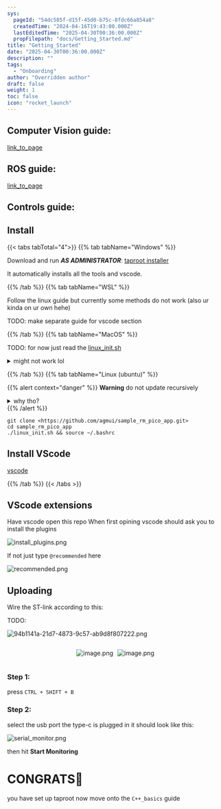 ```yaml
---
sys:
  pageId: "54dc585f-d15f-45d0-b75c-8fdc66a854a8"
  createdTime: "2024-04-16T19:43:00.000Z"
  lastEditedTime: "2025-04-30T00:36:00.000Z"
  propFilepath: "docs/Getting_Started.md"
title: "Getting_Started"
date: "2025-04-30T00:36:00.000Z"
description: ""
tags:
  - "Onboarding"
author: "Overridden author"
draft: false
weight: 1
toc: false
icon: "rocket_launch"
---
```


## Computer Vision guide:

[link_to_page](86d45bc0-388b-4d26-8848-44f255f73d0e)

## ROS guide:

[link_to_page](3c76c1de-ec8f-46d6-8b0a-294005edc2d5)

## Controls guide:

## Install

{{< tabs tabTotal="4">}}
{{% tab tabName="Windows" %}}

Download and run _**AS ADMINISTRATOR**_: [taproot installer](https://github.com/Thornbots/TeachingFreshies/releases/tag/1.0)

It automatically installs all the tools and vscode.

{{% /tab %}}
{{% tab tabName="WSL" %}}

Follow the linux guide but currently some methods do not work (also ur kinda on ur own hehe)

TODO: make separate guide for vscode section

{{% /tab %}}
{{% tab tabName="MacOS" %}}

TODO: for now just read the [linux_init.sh](https://github.com/agmui/sample_rm_pico_app/blob/main/linux_init.sh)

<details>
<summary>might not work lol</summary>

`brew install libusb pkg-config`

Next install: [vscode](https://code.visualstudio.com/Download)

</details>

{{% /tab %}}
{{% tab tabName="Linux (ubuntu)" %}}

{{% alert context="danger" %}}
**Warning** do not update recursively
<details>
<summary>why tho?</summary>
There are some submodules that may go on for a while (like tinyusb) and I highly
recommend you don't need to get them.
If you want to see what submodules I update just look in `linux_init.sh`
</details>
{{% /alert %}}

```shell
git clone <https://github.com/agmui/sample_rm_pico_app.git>
cd sample_rm_pico_app
./linux_init.sh && source ~/.bashrc
```

## Install VScode

[vscode](https://code.visualstudio.com/Download)

{{% /tab %}}
{{< /tabs >}}

## VScode extensions

Have vscode open this repo
When first opining vscode should ask you to install the plugins

![install_plugins.png](https://prod-files-secure.s3.us-west-2.amazonaws.com/d518164a-d88e-44d1-a4ee-3adb3bd8bce0/89bd30f0-1825-4e77-867b-0a41ce370880/install_plugins.png?X-Amz-Algorithm=AWS4-HMAC-SHA256&X-Amz-Content-Sha256=UNSIGNED-PAYLOAD&X-Amz-Credential=ASIAZI2LB466S522PVJY%2F20250625%2Fus-west-2%2Fs3%2Faws4_request&X-Amz-Date=20250625T181217Z&X-Amz-Expires=3600&X-Amz-Security-Token=IQoJb3JpZ2luX2VjEFIaCXVzLXdlc3QtMiJIMEYCIQC60i5Xo9zpVJtYadZo6Rw9AiowKNPMG6DmOKGZsQ9AugIhANZ3Fj2LWqT0MxnjTn1GpMPFjDnobJysKGnfldCrgrUIKv8DCEoQABoMNjM3NDIzMTgzODA1Igwt%2FRm15uNpiMdUyiEq3ANv%2FgTl5zJpkfxRz9iCW8y9IXOFRb9RDfPilITSsUvCa07ejo%2Fzy1I7nNyn4NDjaNN1O3wEmfekiqTNFG%2BREV0NKVe%2BQWRC9Xyt3zAI0W%2BbycfmhOmBsa971yob6XlMrjOciOCp9UN9ckPp29H%2FJl1fkpCD2PGx3nYafYu%2FFTafBSnOfAOq6i7mjhH2TaqjT7oIrLXW%2FHLS7sd7OfqTZo0rOousa2VLFx8gg4a0pTmVyU8j52iZjmeym0KE3vKdfOdpJnwLFdKbGZ0RJzfdNDXXRMKrFjltdZ6kzMW7boJ5Na%2BAECycBlFYwVMQ7QSd9z1q5EkX%2FOH2D6uFmZ5jxX8Nl6%2BkxRn%2F%2FWbwVjUZujv6Q2XPGgQdajA5P4k4BRIO9m5Vrl81e5LvF6fWHsy4BLLeJgpEmN%2FMnyR3Lu2zBtyT3FNcwrdZ1LzAoPZYbZdxde5HPGgk%2BuM2MA9PW8%2F42WFBDbr8rY%2BVXbu5KfzWK1JzdjmH6D%2FsV3p7%2B1Xstx9qE7gN5QWupYcoMV%2Bw%2B5Ob9jvnyNVhRiQ4V1URhzx4F2aWvqYDSS0LoSR%2F9IDHP1iXRpvA2gv66ZDF%2F%2BSVIhhdgjTHSUm96PVQ16HReIAGoY9cV9M0g2l7xVS2Y%2FtSzjC44fDCBjqkAeDPBG3CXiFn91%2FWJ%2B2KgPvuFmgHQF%2BjF8GDgEioJvhozjZodmoOCUzRAwstPWfY%2B%2FWSp7UVij9SI6ERr5XBjicTF3uq0iRQFhvdYFUM%2B1G5X1LKhF470HmxnSMMTxeTsDARLbpC98Q4A%2FRMfoCdeBcyDlDP6yUSxAu8b0T81qq9PFYHyEDZi1bKnPhihxF3mRzZroQpbZlMNgjSrkV0Z5WWdiEX&X-Amz-Signature=af8c2b649ad2dd50f836f7cd99d000c2c3b92b301c38e6b2e5a337cf342bd0c6&X-Amz-SignedHeaders=host&x-amz-checksum-mode=ENABLED&x-id=GetObject)

If not just type `@recommended` here  

![recommended.png](https://prod-files-secure.s3.us-west-2.amazonaws.com/d518164a-d88e-44d1-a4ee-3adb3bd8bce0/61e661e9-5d85-4dfc-be0d-8d2097a5e793/recommended.png?X-Amz-Algorithm=AWS4-HMAC-SHA256&X-Amz-Content-Sha256=UNSIGNED-PAYLOAD&X-Amz-Credential=ASIAZI2LB466S522PVJY%2F20250625%2Fus-west-2%2Fs3%2Faws4_request&X-Amz-Date=20250625T181217Z&X-Amz-Expires=3600&X-Amz-Security-Token=IQoJb3JpZ2luX2VjEFIaCXVzLXdlc3QtMiJIMEYCIQC60i5Xo9zpVJtYadZo6Rw9AiowKNPMG6DmOKGZsQ9AugIhANZ3Fj2LWqT0MxnjTn1GpMPFjDnobJysKGnfldCrgrUIKv8DCEoQABoMNjM3NDIzMTgzODA1Igwt%2FRm15uNpiMdUyiEq3ANv%2FgTl5zJpkfxRz9iCW8y9IXOFRb9RDfPilITSsUvCa07ejo%2Fzy1I7nNyn4NDjaNN1O3wEmfekiqTNFG%2BREV0NKVe%2BQWRC9Xyt3zAI0W%2BbycfmhOmBsa971yob6XlMrjOciOCp9UN9ckPp29H%2FJl1fkpCD2PGx3nYafYu%2FFTafBSnOfAOq6i7mjhH2TaqjT7oIrLXW%2FHLS7sd7OfqTZo0rOousa2VLFx8gg4a0pTmVyU8j52iZjmeym0KE3vKdfOdpJnwLFdKbGZ0RJzfdNDXXRMKrFjltdZ6kzMW7boJ5Na%2BAECycBlFYwVMQ7QSd9z1q5EkX%2FOH2D6uFmZ5jxX8Nl6%2BkxRn%2F%2FWbwVjUZujv6Q2XPGgQdajA5P4k4BRIO9m5Vrl81e5LvF6fWHsy4BLLeJgpEmN%2FMnyR3Lu2zBtyT3FNcwrdZ1LzAoPZYbZdxde5HPGgk%2BuM2MA9PW8%2F42WFBDbr8rY%2BVXbu5KfzWK1JzdjmH6D%2FsV3p7%2B1Xstx9qE7gN5QWupYcoMV%2Bw%2B5Ob9jvnyNVhRiQ4V1URhzx4F2aWvqYDSS0LoSR%2F9IDHP1iXRpvA2gv66ZDF%2F%2BSVIhhdgjTHSUm96PVQ16HReIAGoY9cV9M0g2l7xVS2Y%2FtSzjC44fDCBjqkAeDPBG3CXiFn91%2FWJ%2B2KgPvuFmgHQF%2BjF8GDgEioJvhozjZodmoOCUzRAwstPWfY%2B%2FWSp7UVij9SI6ERr5XBjicTF3uq0iRQFhvdYFUM%2B1G5X1LKhF470HmxnSMMTxeTsDARLbpC98Q4A%2FRMfoCdeBcyDlDP6yUSxAu8b0T81qq9PFYHyEDZi1bKnPhihxF3mRzZroQpbZlMNgjSrkV0Z5WWdiEX&X-Amz-Signature=b34689c456b984451494820a19ea71d067bbda9f948d332d23030b6d0763eaef&X-Amz-SignedHeaders=host&x-amz-checksum-mode=ENABLED&x-id=GetObject)

## Uploading

Wire the ST-link according to this:

TODO:

![94b1141a-21d7-4873-9c57-ab9d8f807222.png](https://prod-files-secure.s3.us-west-2.amazonaws.com/d518164a-d88e-44d1-a4ee-3adb3bd8bce0/e5fad17d-ab82-4300-9f4c-505ab4b1202c/94b1141a-21d7-4873-9c57-ab9d8f807222.png?X-Amz-Algorithm=AWS4-HMAC-SHA256&X-Amz-Content-Sha256=UNSIGNED-PAYLOAD&X-Amz-Credential=ASIAZI2LB466S522PVJY%2F20250625%2Fus-west-2%2Fs3%2Faws4_request&X-Amz-Date=20250625T181217Z&X-Amz-Expires=3600&X-Amz-Security-Token=IQoJb3JpZ2luX2VjEFIaCXVzLXdlc3QtMiJIMEYCIQC60i5Xo9zpVJtYadZo6Rw9AiowKNPMG6DmOKGZsQ9AugIhANZ3Fj2LWqT0MxnjTn1GpMPFjDnobJysKGnfldCrgrUIKv8DCEoQABoMNjM3NDIzMTgzODA1Igwt%2FRm15uNpiMdUyiEq3ANv%2FgTl5zJpkfxRz9iCW8y9IXOFRb9RDfPilITSsUvCa07ejo%2Fzy1I7nNyn4NDjaNN1O3wEmfekiqTNFG%2BREV0NKVe%2BQWRC9Xyt3zAI0W%2BbycfmhOmBsa971yob6XlMrjOciOCp9UN9ckPp29H%2FJl1fkpCD2PGx3nYafYu%2FFTafBSnOfAOq6i7mjhH2TaqjT7oIrLXW%2FHLS7sd7OfqTZo0rOousa2VLFx8gg4a0pTmVyU8j52iZjmeym0KE3vKdfOdpJnwLFdKbGZ0RJzfdNDXXRMKrFjltdZ6kzMW7boJ5Na%2BAECycBlFYwVMQ7QSd9z1q5EkX%2FOH2D6uFmZ5jxX8Nl6%2BkxRn%2F%2FWbwVjUZujv6Q2XPGgQdajA5P4k4BRIO9m5Vrl81e5LvF6fWHsy4BLLeJgpEmN%2FMnyR3Lu2zBtyT3FNcwrdZ1LzAoPZYbZdxde5HPGgk%2BuM2MA9PW8%2F42WFBDbr8rY%2BVXbu5KfzWK1JzdjmH6D%2FsV3p7%2B1Xstx9qE7gN5QWupYcoMV%2Bw%2B5Ob9jvnyNVhRiQ4V1URhzx4F2aWvqYDSS0LoSR%2F9IDHP1iXRpvA2gv66ZDF%2F%2BSVIhhdgjTHSUm96PVQ16HReIAGoY9cV9M0g2l7xVS2Y%2FtSzjC44fDCBjqkAeDPBG3CXiFn91%2FWJ%2B2KgPvuFmgHQF%2BjF8GDgEioJvhozjZodmoOCUzRAwstPWfY%2B%2FWSp7UVij9SI6ERr5XBjicTF3uq0iRQFhvdYFUM%2B1G5X1LKhF470HmxnSMMTxeTsDARLbpC98Q4A%2FRMfoCdeBcyDlDP6yUSxAu8b0T81qq9PFYHyEDZi1bKnPhihxF3mRzZroQpbZlMNgjSrkV0Z5WWdiEX&X-Amz-Signature=1793ca0cdbb7965b264ca01015e968d9718fccad43ab5fe2b78079c077b3fcc4&X-Amz-SignedHeaders=host&x-amz-checksum-mode=ENABLED&x-id=GetObject)

<div style="display: flex;flex-direction: row; column-gap:10px; max-width: 630px;justify-content: center;">
<div>

![image.png](https://prod-files-secure.s3.us-west-2.amazonaws.com/d518164a-d88e-44d1-a4ee-3adb3bd8bce0/210ecb78-1116-4d7b-b9b7-2292f66fa2c2/image.png?X-Amz-Algorithm=AWS4-HMAC-SHA256&X-Amz-Content-Sha256=UNSIGNED-PAYLOAD&X-Amz-Credential=ASIAZI2LB466Z2RXZFLU%2F20250625%2Fus-west-2%2Fs3%2Faws4_request&X-Amz-Date=20250625T181221Z&X-Amz-Expires=3600&X-Amz-Security-Token=IQoJb3JpZ2luX2VjEFIaCXVzLXdlc3QtMiJHMEUCIQDPFbjhU%2BIOiN97HY4bWneAayBg%2B%2F1yhFyVJFAzkxUQ1wIgME84UQtnwrWqB7AG%2F%2BAdYG5XXsCSNIWtDWuphczFKaIq%2FwMIShAAGgw2Mzc0MjMxODM4MDUiDCgAl8Pr%2FCQzVlZvrSrcA6lS5Qd7VGqVV091n6%2FE7zKlY0BoOJrv92pPPX2nm2ReDPLeuWemQIyANNU0B%2FY1Z9iMQc2d5wRJg9hw83VKkYiE7xyu9latel%2FObYiTtAmifQYzB11unXd4hajYLkf3jWp4Jsa6kS7a33bhgsozRiRC8PcnnIVatv9yxWuVTsm6yvd4R%2BL0snoXJb9F1LL4nEQB8WcTxYQ4hiegGDt6V4%2BcY6fuwe16lIRd7a%2FBRrZYo%2FoN5C9OGGarkFdLPOXLpLuinaeM4fyHGUJgkoDz%2F8vFVmNTAM2FqJv%2F%2FAJWXiT1k%2BYhTGX5nFXPxOay3HZ9TxXfjoyVx%2B5%2FDHT0ecwh34PavUqhH8%2Fqu%2FWOAM9ICzAV7F8HnPMFYnNwhh63j3sx6pq2TcHNtH%2FG10gSJkiblst%2FtMrqNZVY5jbZCyuf4TjaOr0Y%2Fiw25DNyInQqFuw%2FvT4e4mVb71TVSErEZIm%2BCbwlIM6ThnEvbNpUDzULPXjDMwE6WnVpu96OOKlD0907lpfmZ2UD2Yc05OEu8M1hj2fz76QJ%2Bro5sgEJAg3WH9BVRzFM471WT1%2BSmcT3YGRewDUt6qr%2BLjCG7TpeW7R%2Bu1gDyEe0eqohkZKBxW8%2BQKrcJI%2Ftdvl43duN7BxgMNXg8MIGOqUBZXt9VA41y%2B6v0Y4b95rGmwxIF35QvCeuYPag%2BdKGxksNQwvqLJMTZ4vor3cu6bvMWbztN6cUr55ITcV6%2FeVN34jGelWyrC7K3MIoQwsP%2FhG5xNjy7YZ37wa4QxjnfF1S9mHIGjhVpVo5%2BdczjRVph7hHzlrh%2Bma%2Bh6yObg%2BhtuNX9nUI20qQ4xE4I7tZ%2BImpJl1jFUnfMXstmNVtpEpjHai2CXGI&X-Amz-Signature=3f0b26543e30164a5e816574748e4e344c16252760fd03b88f2645a1ae47697c&X-Amz-SignedHeaders=host&x-amz-checksum-mode=ENABLED&x-id=GetObject)

</div>
<div>

![image.png](https://prod-files-secure.s3.us-west-2.amazonaws.com/d518164a-d88e-44d1-a4ee-3adb3bd8bce0/33a0fd0f-8ca6-4a86-8e09-26e95ded1fff/image.png?X-Amz-Algorithm=AWS4-HMAC-SHA256&X-Amz-Content-Sha256=UNSIGNED-PAYLOAD&X-Amz-Credential=ASIAZI2LB466YVBBRZO2%2F20250625%2Fus-west-2%2Fs3%2Faws4_request&X-Amz-Date=20250625T181222Z&X-Amz-Expires=3600&X-Amz-Security-Token=IQoJb3JpZ2luX2VjEFIaCXVzLXdlc3QtMiJHMEUCIQDceqcHBopgE2bHjjsf0LfyRiStLj9BrE%2BkuXi41iqhoAIgAvx3KpZJJUChmb%2FM8znFSzWU2K428quZdebi6A%2FTB08q%2FwMIShAAGgw2Mzc0MjMxODM4MDUiDPzBGPJ0TwVqtcjWqCrcA0N5MsGGT34kI7S1ycyTyLjmGl8HXG3Bk50YumeO14Hcve6KZnm40nYZw0mwgoilt0JP1IkbR2HrLVsiMHv9wzjsyBbhsB91nOlnJVMXk%2FNfJ320ZEaiPtj7EFVk0OM0bbMWgazLSXsy%2Fy0x4EQMwfZFGjgAn2L19d%2BeyrHY%2B29mKOjxtNNOTWZQxMRvP8JS4BecMCuS910h0zCvEVaNIsKUYZ7r9D0D5rXukGWWPrpb2CtTEM8fM%2BchQk08pR%2FDdlmlaqse4HN%2B4qv94WTtjmquKjutzCgNvg6%2Fn372DRH0xKMlBlXoAavNU%2FguY2KKNEE4dEGW6TlEYSk5oN44IZ6X%2BjsG99mZEfeLeZCIbwB1lTwZXrUP6DRsOQTRaKhINVgw%2FjDYx3wLad5EcG1MQeTmHb6EDAm5soPlPNP6nHv%2FdVlyflF5JButPVuvzbgZcQZOGiLdiGsshQh22Ihs64gGQmNnzZj1aLI3ZsMZ8uNbCeGALgUju0acpWnr3ygWVGmIXikGb9QJgSeiKC%2FA8N%2Fhj7xiXSG2sJR3uaWuilNXRBGsSfdlIf5gKjEBUy7H%2BSliYNvlFgoa9qyV4AJwQLVR6cOiv8AQOtviSxxs%2FwXNucvS9ZBI2SIs34QvMKrh8MIGOqUBywlbmvTKGB%2FM7d%2F9r89p98lrgIlDTX2ioSwEgeiNsfp5fTEcDiAdfCNdqxPDCtZq5vKjgEAwReo5w6LGkKdsfkMtVdj4f7xztVEYvlqQbVbvWROwzUPfnZgrklk%2F5sILTySKeZ64viiIJ0y1Ma7DUYxBb9Dx7ndVcbKoatucNxlfKjlSaBRmKqut785kFmV2ZshnaukZl3NqK2ZqDFGEBFUYB3R3&X-Amz-Signature=bf15b27a5b802596f1d9750b683bb234ba0f7024ef1cedf85eba27a72a8ce4f3&X-Amz-SignedHeaders=host&x-amz-checksum-mode=ENABLED&x-id=GetObject)

</div>
</div>

### Step 1:

press `CTRL + SHIFT + B`

### Step 2:

select the usb port the type-c is plugged in it should look like this:

![serial_monitor.png](https://prod-files-secure.s3.us-west-2.amazonaws.com/d518164a-d88e-44d1-a4ee-3adb3bd8bce0/f03f4774-05d4-4393-b6a0-d5efb6d315ab/serial_monitor.png?X-Amz-Algorithm=AWS4-HMAC-SHA256&X-Amz-Content-Sha256=UNSIGNED-PAYLOAD&X-Amz-Credential=ASIAZI2LB466S522PVJY%2F20250625%2Fus-west-2%2Fs3%2Faws4_request&X-Amz-Date=20250625T181217Z&X-Amz-Expires=3600&X-Amz-Security-Token=IQoJb3JpZ2luX2VjEFIaCXVzLXdlc3QtMiJIMEYCIQC60i5Xo9zpVJtYadZo6Rw9AiowKNPMG6DmOKGZsQ9AugIhANZ3Fj2LWqT0MxnjTn1GpMPFjDnobJysKGnfldCrgrUIKv8DCEoQABoMNjM3NDIzMTgzODA1Igwt%2FRm15uNpiMdUyiEq3ANv%2FgTl5zJpkfxRz9iCW8y9IXOFRb9RDfPilITSsUvCa07ejo%2Fzy1I7nNyn4NDjaNN1O3wEmfekiqTNFG%2BREV0NKVe%2BQWRC9Xyt3zAI0W%2BbycfmhOmBsa971yob6XlMrjOciOCp9UN9ckPp29H%2FJl1fkpCD2PGx3nYafYu%2FFTafBSnOfAOq6i7mjhH2TaqjT7oIrLXW%2FHLS7sd7OfqTZo0rOousa2VLFx8gg4a0pTmVyU8j52iZjmeym0KE3vKdfOdpJnwLFdKbGZ0RJzfdNDXXRMKrFjltdZ6kzMW7boJ5Na%2BAECycBlFYwVMQ7QSd9z1q5EkX%2FOH2D6uFmZ5jxX8Nl6%2BkxRn%2F%2FWbwVjUZujv6Q2XPGgQdajA5P4k4BRIO9m5Vrl81e5LvF6fWHsy4BLLeJgpEmN%2FMnyR3Lu2zBtyT3FNcwrdZ1LzAoPZYbZdxde5HPGgk%2BuM2MA9PW8%2F42WFBDbr8rY%2BVXbu5KfzWK1JzdjmH6D%2FsV3p7%2B1Xstx9qE7gN5QWupYcoMV%2Bw%2B5Ob9jvnyNVhRiQ4V1URhzx4F2aWvqYDSS0LoSR%2F9IDHP1iXRpvA2gv66ZDF%2F%2BSVIhhdgjTHSUm96PVQ16HReIAGoY9cV9M0g2l7xVS2Y%2FtSzjC44fDCBjqkAeDPBG3CXiFn91%2FWJ%2B2KgPvuFmgHQF%2BjF8GDgEioJvhozjZodmoOCUzRAwstPWfY%2B%2FWSp7UVij9SI6ERr5XBjicTF3uq0iRQFhvdYFUM%2B1G5X1LKhF470HmxnSMMTxeTsDARLbpC98Q4A%2FRMfoCdeBcyDlDP6yUSxAu8b0T81qq9PFYHyEDZi1bKnPhihxF3mRzZroQpbZlMNgjSrkV0Z5WWdiEX&X-Amz-Signature=3cbe12f136db5fa2b5e90a00cb21bd1ddca5a3fb2026b38b9cd0f6d2630299e2&X-Amz-SignedHeaders=host&x-amz-checksum-mode=ENABLED&x-id=GetObject)

then hit **Start Monitoring**

# CONGRATS🎉

you have set up taproot now move onto the `C++_basics` guide
